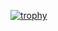[![trophy](https://github-profile-trophy.vercel.app/?username=gabrielhj17)](https://github.com/ryo-ma/github-profile-trophy)
